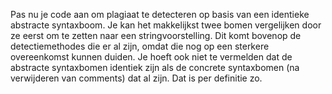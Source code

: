 Pas nu je code aan om plagiaat te detecteren op basis van een identieke abstracte syntaxboom.
Je kan het makkelijkst twee bomen vergelijken door ze eerst om te zetten naar een stringvoorstelling.
Dit komt bovenop de detectiemethodes die er al zijn, omdat die nog op een sterkere overeenkomst kunnen duiden.
Je hoeft ook niet te vermelden dat de abstracte syntaxbomen identiek zijn als de concrete syntaxbomen (na verwijderen van comments) dat al zijn.
Dat is per definitie zo.
